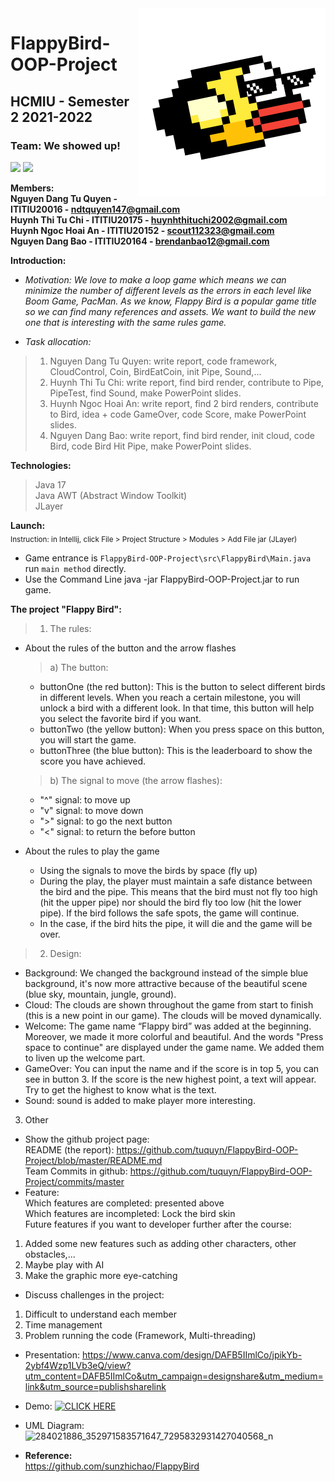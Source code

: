<img src="src/resources/icon.png" align="right" width="300" height="300"/>

# FlappyBird-OOP-Project
## HCMIU - Semester 2 2021-2022
### Team: We showed up!
![](https://img.shields.io/badge/java-17-blue)
![](https://img.shields.io/badge/game-FlappyBird-brightgreen)

**Members:**  
**Nguyen Dang Tu Quyen - ITITIU20016 - ndtquyen147@gmail.com**  
**Huynh Thi Tu Chi - ITITIU20175 - huynhthituchi2002@gmail.com**  
**Huynh Ngoc Hoai An - ITITIU20152 - scout112323@gmail.com**  
**Nguyen Dang Bao - ITITIU20164 - brendanbao12@gmail.com**

**Introduction:**
* *Motivation: We love to make a loop game which means we can minimize the number of different levels as the errors in each level like Boom Game, PacMan.
  As we know, Flappy Bird is a popular game title so we can find many references and assets. We want to build the new one that is interesting with the same rules game.*  


* *Task allocation:*
>1. Nguyen Dang Tu Quyen: write report, code framework, CloudControl, Coin, BirdEatCoin, init Pipe, Sound,...
>2. Huynh Thi Tu Chi: write report, find bird render, contribute to Pipe, PipeTest, find Sound, make PowerPoint slides.  
>3. Huynh Ngoc Hoai An: write report, find 2 bird renders, contribute to Bird, idea + code GameOver, code Score, make PowerPoint slides.
>4. Nguyen Dang Bao: write report, find bird render, init cloud, code Bird, code Bird Hit Pipe, make PowerPoint slides.

**Technologies:**
> Java 17  
> Java AWT (Abstract Window Toolkit)  
> JLayer

**Launch:**  
<sub> Instruction: in Intellij, click File > Project Structure > Modules > Add File jar (JLayer)</sub>
- Game entrance is `FlappyBird-OOP-Project\src\FlappyBird\Main.java` run `main method` directly.
- Use the Command Line java -jar FlappyBird-OOP-Project.jar to run game.

**The project "Flappy Bird":**
> 1. The rules:
- About the rules of the button and the arrow flashes
  > a) The button:
    + buttonOne (the red button): This is the button to select different birds in different levels. When you reach a certain milestone, you will unlock a bird with          a different look. In that time, this button will help you select the favorite bird if you want.
    + buttonTwo (the yellow button): When you press space on this button, you will start the game.
    + buttonThree (the blue button): This is the leaderboard to show the score you have achieved.

  > b) The signal to move (the arrow flashes):
    + "^" signal: to move up
    + "v" signal: to move down
    + ">" signal: to go the next button
    + "<" signal: to return the before button
- About the rules to play the game
    + Using the signals to move the birds by space (fly up)
    + During the play, the player must maintain a safe distance between the bird and the pipe. This means that the bird must not fly too high (hit the upper pipe)           nor should the bird fly too low (hit the lower pipe). If the bird follows the safe spots, the game will continue.
    + In the case, if the bird hits the pipe, it will die and the game will be over.
> 2. Design:
- Background: We changed the background instead of the simple blue background, it's now more attractive because of the beautiful scene (blue sky, mountain, jungle,       ground).
- Cloud: The clouds are shown throughout the game from start to finish (this is a new point in our game). The clouds will be moved dynamically.
- Welcome: The game name “Flappy bird” was added at the beginning. Moreover, we made it more colorful and beautiful. And the words "Press space to continue" are         displayed under the game name. We added them to liven up the welcome part.
- GameOver: You can input the name and if the score is in top 5, you can see in button 3. If the score is the new highest point, a text will appear. Try to get the highest to know what is the text.  
- Sound: sound is added to make player more interesting.  
3. Other
* Show the github project page:  
README (the report): https://github.com/tuquyn/FlappyBird-OOP-Project/blob/master/README.md  
Team Commits in github: https://github.com/tuquyn/FlappyBird-OOP-Project/commits/master  
* Feature:  
  Which features are completed: presented above   
  Which features are incompleted: Lock the bird skin  
  Future features if you want to developer further after the course:
1. Added some new features such as adding other characters, other obstacles,...
2. Maybe play with AI
3. Make the graphic more eye-catching
* Discuss challenges in the project:  
1. Difficult to understand each member
2. Time management
3. Problem running the code
  (Framework, Multi-threading)
* Presentation: https://www.canva.com/design/DAFB5IImlCo/jpikYb-2ybf4Wzp1LVb3eQ/view?utm_content=DAFB5IImlCo&utm_campaign=designshare&utm_medium=link&utm_source=publishsharelink

* Demo:
[![CLICK HERE]()](https://youtu.be/DRmF7pDvQPs)


* UML Diagram:  
![284021886_352971583571647_7295832931427040568_n](https://user-images.githubusercontent.com/91868308/172973312-d459eb50-dbd3-4166-885c-517686ef9f7e.png)

* **Reference:**  
https://github.com/sunzhichao/FlappyBird
